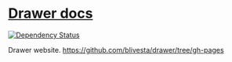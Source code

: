 # [Drawer docs](http://git.blivesta.com/drawer/)

[![Dependency Status](https://david-dm.org/blivesta/drawer.svg)](https://david-dm.org/blivesta/drawer)

Drawer website.
https://github.com/blivesta/drawer/tree/gh-pages
